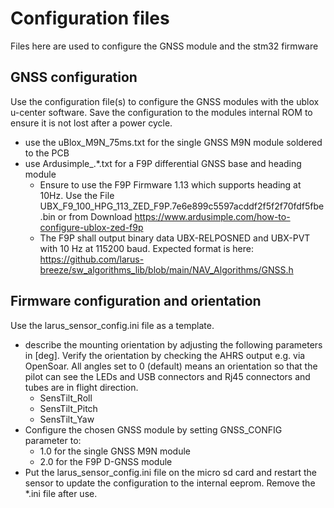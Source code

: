 # Configuration files
Files here are used to configure the GNSS module and the stm32 firmware
      
## GNSS configuration
Use the configuration file(s) to configure the GNSS modules with the ublox u-center software. Save the configuration to the modules internal ROM to ensure it is not lost after a power cycle.
- use the uBlox_M9N_75ms.txt for the single GNSS M9N module soldered to the PCB
- use Ardusimple_.*.txt for a F9P differential GNSS base and heading module
    - Ensure to use the F9P Firmware 1.13 which supports heading at 10Hz. Use the File UBX_F9_100_HPG_113_ZED_F9P.7e6e899c5597acddf2f5f2f70fdf5fbe.bin or from Download https://www.ardusimple.com/how-to-configure-ublox-zed-f9p
    - The F9P shall output binary data UBX-RELPOSNED and UBX-PVT with 10 Hz at 115200 baud. Expected format is here: https://github.com/larus-breeze/sw_algorithms_lib/blob/main/NAV_Algorithms/GNSS.h

## Firmware configuration and orientation
Use the larus_sensor_config.ini file as a template.
- describe the mounting orientation by adjusting the following parameters in [deg]. Verify the orientation by checking the AHRS output e.g. via OpenSoar. All angles set to 0 (default) means an orientation so that the pilot can see the LEDs and USB connectors and Rj45 connectors and tubes are in flight direction.
    - SensTilt_Roll
    - SensTilt_Pitch
    - SensTilt_Yaw
- Configure the chosen GNSS module by setting GNSS_CONFIG parameter to:
    - 1.0 for the single GNSS M9N module 
    - 2.0 for the F9P D-GNSS module
- Put the larus_sensor_config.ini file on the micro sd card and restart the sensor to update the configuration to the internal eeprom. Remove the *.ini file after use.

